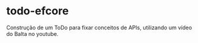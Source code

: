 # todo-efcore
Construção de um ToDo para fixar conceitos de APIs, utilizando um vídeo do Balta no youtube.
